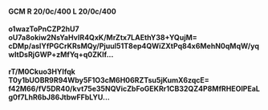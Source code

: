 #### GCM R 20/0c/400 L 20/0c/400
**o1wazToPnCZP2hU7**<br/>**oU7a8okiw2NsYaHvIR4QxK/MrZtx7LAEthY38+YQujM=**<br/>**cDMp/aslYfPGCrKRsMQy/Pjuul51T8ep4QWiZXtPq84x6MehN0qMqW/yqwItDsRjGWP+zMfYq+q0ZKlf...**<br/><br/>
**rT/M0Ckuo3HYIfqk**<br/>**T0y1bUOBR9R94Wby5F1O3cM6H06RZTsu5jKumX6zqcE=**<br/>**f42M66/fV5DR40/kvt75e35NQVicZbFoGEKRr1CB32QZ4P8MfRHEOIPEaLg0f7LhR6bJ86JtbwFFbLYU...**